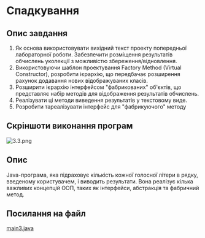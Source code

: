 # Спадкування

## Опис завдання

1. Як основа використовувати вихідний текст проекту попередньої лабораторної роботи. Забезпечити розміщення результатів обчислень уколекції з можливістю збереження/відновлення.
2. Використовуючи шаблон проектування Factory Method (Virtual Constructor), розробити ієрархію, що передбачає розширення рахунок додавання
   нових відображуваних класів.
3. Розширити ієрархію інтерфейсом "фабрикованих" об'єктів, що представляє набір методів для відображення результатів обчислень.
4. Реалізувати ці методи виведення результатів у текстовому виде.
5. Розробити тареалізувати інтерфейс для "фабрикуючого" методу


## Скріншоти виконання програм
![3.3.png](../../image/3.3.png)


## Опис
Java-програма, яка підраховує кількість кожної голосної літери в рядку, введеному користувачем, і виводить результати. Вона реалізує кілька важливих концепцій ООП, таких як інтерфейси, абстракція та фабричний метод.

## Посилання на файл

[main3.java](main3.java)